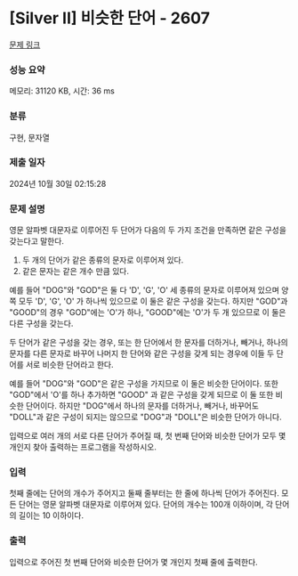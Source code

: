 # [Silver II] 비슷한 단어 - 2607 

[문제 링크](https://www.acmicpc.net/problem/2607) 

### 성능 요약

메모리: 31120 KB, 시간: 36 ms

### 분류

구현, 문자열

### 제출 일자

2024년 10월 30일 02:15:28

### 문제 설명

<p>영문 알파벳 대문자로 이루어진 두 단어가 다음의 두 가지 조건을 만족하면 같은 구성을 갖는다고 말한다.</p>

<ol>
	<li>두 개의 단어가 같은 종류의 문자로 이루어져 있다.</li>
	<li>같은 문자는 같은 개수 만큼 있다.</li>
</ol>

<p>예를 들어 "DOG"와 "GOD"은 둘 다 'D', 'G', 'O' 세 종류의 문자로 이루어져 있으며 양쪽 모두 'D', 'G', 'O' 가 하나씩 있으므로 이 둘은 같은 구성을 갖는다. 하지만 "GOD"과 "GOOD"의 경우 "GOD"에는 'O'가 하나, "GOOD"에는 'O'가 두 개 있으므로 이 둘은 다른 구성을 갖는다.</p>

<p>두 단어가 같은 구성을 갖는 경우, 또는 한 단어에서 한 문자를 더하거나, 빼거나, 하나의 문자를 다른 문자로 바꾸어 나머지 한 단어와 같은 구성을 갖게 되는 경우에 이들 두 단어를 서로 비슷한 단어라고 한다.</p>

<p>예를 들어 "DOG"와 "GOD"은 같은 구성을 가지므로 이 둘은 비슷한 단어이다. 또한 "GOD"에서 'O'를 하나 추가하면 "GOOD" 과 같은 구성을 갖게 되므로 이 둘 또한 비슷한 단어이다. 하지만 "DOG"에서 하나의 문자를 더하거나, 빼거나, 바꾸어도 "DOLL"과 같은 구성이 되지는 않으므로 "DOG"과 "DOLL"은 비슷한 단어가 아니다.</p>

<p>입력으로 여러 개의 서로 다른 단어가 주어질 때, 첫 번째 단어와 비슷한 단어가 모두 몇 개인지 찾아 출력하는 프로그램을 작성하시오.</p>

### 입력 

 <p>첫째 줄에는 단어의 개수가 주어지고 둘째 줄부터는 한 줄에 하나씩 단어가 주어진다. 모든 단어는 영문 알파벳 대문자로 이루어져 있다. 단어의 개수는 100개 이하이며, 각 단어의 길이는 10 이하이다.</p>

### 출력 

 <p>입력으로 주어진 첫 번째 단어와 비슷한 단어가 몇 개인지 첫째 줄에 출력한다.</p>

